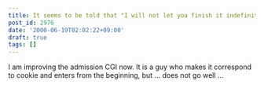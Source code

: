 ```yaml
---
title: It seems to be told that "I will not let you finish it indefinitely"
post_id: 2976
date: '2000-06-19T02:02:22+09:00'
draft: true
tags: []
---
```


I am improving the admission CGI now. It is a guy who makes it correspond to cookie and enters from the beginning, but ... does not go well ...
